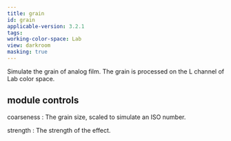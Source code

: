```yaml
---
title: grain
id: grain
applicable-version: 3.2.1
tags:
working-color-space: Lab
view: darkroom
masking: true
---
```


Simulate the grain of analog film. The grain is processed on the L channel of Lab color space.

## module controls

coarseness
: The grain size, scaled to simulate an ISO number.

strength
: The strength of the effect.

